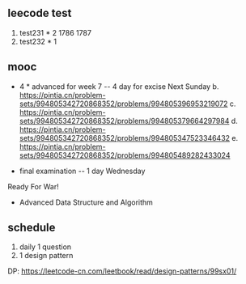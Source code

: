 ## leecode test

1. test231 * 2 1786 1787
2. test232 * 1

## mooc

+ 4 * advanced for week 7 -- 4 day for excise Next Sunday
    b. https://pintia.cn/problem-sets/994805342720868352/problems/994805396953219072
    c. https://pintia.cn/problem-sets/994805342720868352/problems/994805379664297984
    d. https://pintia.cn/problem-sets/994805342720868352/problems/994805347523346432
    e. https://pintia.cn/problem-sets/994805342720868352/problems/994805489282433024

+ final examination    -- 1 day Wednesday

Ready For War!

+ Advanced Data Structure and Algorithm

## schedule

1. daily 1 question
2. 1 design pattern

DP:
https://leetcode-cn.com/leetbook/read/design-patterns/99sx01/
